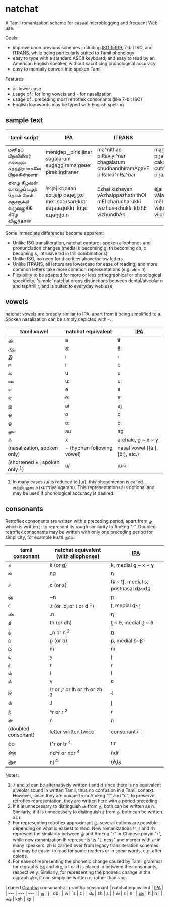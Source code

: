# natchat
A Tamil romanization scheme for casual microblogging and frequent Web use.

Goals:
- improve upon previous schemes including [ISO 15919](https://en.wikipedia.org/wiki/ISO_15919), 7-bit ISO, and [ITRANS](https://en.wikipedia.org/wiki/ITRANS), while being particularly suited to Tamil phonology
- easy to type with a standard ASCII keyboard, and easy to read by an American English speaker, without sacrificing phonological accuracy
- easy to mentally convert into spoken Tamil

Features:
- all lower case
- usage of : for long vowels and - for nasalization
- usage of . preceding most retroflex consonants (like 7-bit ISO)
- English loanwords may be typed with English spelling

## sample text

| tamil script | IPA | ITRANS | ISO | 'orthographical' natchat | 'simple' natchat |
| --- | --- | --- | --- | --- | --- |
| மனிதப் பிறவியினர் சகலரும் சுதந்திரமாகவே பிறக்கின்றனர் | mənid̪əp‿piriʋijinər səgələrum sud̪ən̪d̪irəmaːgəʋeː pirəkːin̺d̺ranər | ma^nithap piRaviyi^nar chagalarum chudhandhiramAgavE piRakki^nRa^nar | maṉitap piṟaviyiṉar cakalarum cutantiramākavē piṟakkiṉṟaṉar | manidhap pi^raviyinar cagalarum cudha_ndhirama:gave: pi^rakkind^ranar | manidha piraviyinar sagalarum sudhandhirama:gave: pirakkindranar |
| ஏழை கிழவன் வாழைப் பழத் தோல் மேல் சருசருக்கி வழுவழுக்கி கீழே விழுந்தான் | ʲeːɻəj kɪɻəʋən ʋɑːɻəjp pəɻət̪ t̪oːl meːl səɾʉsəɾʉkkɪˑ ʋəɻʉʋəɻʉkkɪˑ kiːɻeˑ ʋɪɻʉn̪d̪ɑːn | Ezhai kizhavan vAzhaippazhath thOl mEl charucharukki vazhuvazhukki kIzhE vizhundhAn | ēḻai kiḻavaṉ vāḻaip paḻat tōl mēl carucarukki vaḻuvaḻukki kīḻē viḻuntāṉ | e:\rai ki\ravan va:\raip pa\rath tho:l me:l sarusarukki va\ruva\rukki ki:\re: vi\ru_ndha:n | e:rhai kirhavan va:rhaip parhath tho:l me:l sarusarukki varhuvarhukki ki:rhe: virhundha:n |

Some immediate differences become apparent:
- Unlike ISO transliteration, natchat captures spoken allophones and pronunciation changes (medial k becoming g, th becoming dh, c becoming s, intrusive t/d in trill combinations)
- Unlike ISO, no need for diacritics above/below letters
- Unlike ITRANS, all letters are lowercase for ease of reading, and more common letters take more common representations (e.g. ன் = n)
- Flexibility to be adapted for more or less orthographical or phonological specificity; 'simple' natchat drops distinctions between dental/alveolar n and tap/trill r, and is suited to everyday web use

## vowels
natchat vowels are broadly similar to IPA, apart from ä being simplified to a. Spoken nasalization can be simply depicted with -.

| tamil vowel | natchat equivalent | [IPA](https://en.wikipedia.org/wiki/Help:IPA/Tamil) |
| --- | --- | --- |
| அ | a | ä |
| ஆ | a: | äː |
| இ | i | i |
| ஈ | i: | iː |
| உ | u | u |
| ஊ | u: | uː |
| எ | e | e |
| ஏ | e: | eː |
| ஐ | ai | aɪ̯ |
| ஒ | o | o |
| ஓ | o: | oː |
| ஔ | au | aʊ̯ |
| ஃ | x | archaic, g ~ x ~ ɣ |
| (nasalization, spoken only) | - (hyphen following vowel) | nasal vowel ([ãː], [õː], etc.) |
| (shortened உ, spoken only <sup>1</sup>) | u/ | ɯ~ɨ |

1. In many cases /u/ is reduced to [ɯ], this phenomenon is called குற்‌றியலுகரம்‌ (kut^riyalugaram). This representation u/ is optional and may be used if phonological accuracy is desired.

## consonants
Retroflex consonants are written with a preceding period, apart from ழ் which is written ;r to represent its rough similarity to AmEng "r". Doubled retroflex consonants may be written with only one preceding period for simplicity, for example ku.tti குட்டி.

| tamil consonant | natchat equivalent (with allophones) | [IPA](https://en.wikipedia.org/wiki/Help:IPA/Tamil) |
| --- | --- | --- |
| க் | k (or g) | k, medial g ~ x ~ ɣ |
| ங் | ng | ŋ |
| ச் | c (or s) | t͡ɕ ~ t͡ʃ, medial s, postnasal dʑ~dʒ |
| ஞ் | ~n | ɲ |
| ட் | .t (or .d, or t or d <sup>1</sup>) | ʈ, medial ɖ~ɽ |
| ண் | .n | ɳ |
| த் | th (or dh) | t̪ ~ θ, medial d̪ ~ ð |
| ந் | _n or n <sup>2</sup> | n̪ |
| ப் | p (or b) | p, medial b~β |
| ம் | m | m |
| ய் | y | j |
| ர் | r | ɾ |
| ல் | l | l |
| வ் | v | ʋ |
| ழ் | \r or ;r or lh or rh or zh <sup>3</sup> | ɻ |
| ள் | .l | ɭ |
| ற் | ^r or r <sup>2</sup> | r |
| ன் | n | n |
| (doubled consonant) | letter written twice | consonant+ ː|
| ற்ற | t^r or tr <sup>4</sup> | tːr |
| ன்ற | nd^r or ndr <sup>4</sup> | ndr |
| ஞ்ச | nj <sup>4</sup> | n̠ʲd̠ʒ |

Notes:
1. .t and .d can be alternatively written t and d since there is no equivalent alveolar sound in written Tamil, thus no confusion in a Tamil context. However, since they are unique from AmEng "t" and "d", to preserve retroflex representation, they are written here with a period preceding. 
2. If it is unnecessary to distinguish ன் from ந், both can be written as n. Similarly, if it is unnecessary to distinguish ர் from ற், both can be written as r.
3. For representing retroflex approximant ழ், several options are possible depending on what is easiest to read. New romanizations \r ;r and rh represent the similarity between ழ் and AmEng "r" or Chinese pinyin "r", while new romanization lh represents its "L-ness" and merger with ள் in many speakers. zh is carried over from legacy transliteration schemes and may be easier to read for some readers or in some words, e.g. after colons.
4. For ease of representing the phonetic change caused by Tamil grammar for digraphs ற்ற and ன்ற, a t or d is placed in between the consonants, respectively. Similarly, for representing the phonetic change in the digraph ஞ்ச, it can simply be written nj rather than ~nc.

Loaned [Grantha](https://en.wikipedia.org/wiki/Tamil_script#Extra_consonants_used_in_Tamil) consonants:
| grantha consonant | natchat equivalent | [IPA](https://en.wikipedia.org/wiki/Help:IPA/Tamil) |
| --- | --- | --- |
| ஜ | j | dʑ |
| ஶ் | `s | ɕ |
| ஷ் | sh | ʂ |
| ஸ் | s | s |
| ஹ் | h | h |
| க்ஷ் | ksh | kʂ |
